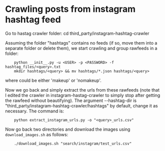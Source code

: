 # Crawling posts from instagram hashtag feed

Go to hastag crawler folder:
    cd third_party/instagram-hashtag-crawler

Assuming the folder "hashtags" contains no feeds (if so, move them into a separate folder or delete them), we start crawling and group rawfeeds in a folder:
```
    python __init__.py -u <USER> -p <PASSWORD> -f hashtag_files/<query>.txt
    mkdir hashtags/<query> && mv hashtags/*.json hashtags/<query>
```
where <query> could be either 'makeup' or 'nomakeup'.

Now we go back and simply extract the urls from these rawfeeds (note that I edited the crawler in instagram-hastag-crawler to simply stop after getting the rawfeed without beautifying). The argument --hashtag-dir is "third_party/instagram-hashtag-crawler/hashtags" by default, change it as necessary. The command is:
```
    python extract_instagram_urls.py -o "<query>_urls.csv"
```

Now go back two directories and download the images using `download_images.sh` as follows:
```
    ./download_images.sh "search/instagram/test_urls.csv"
```